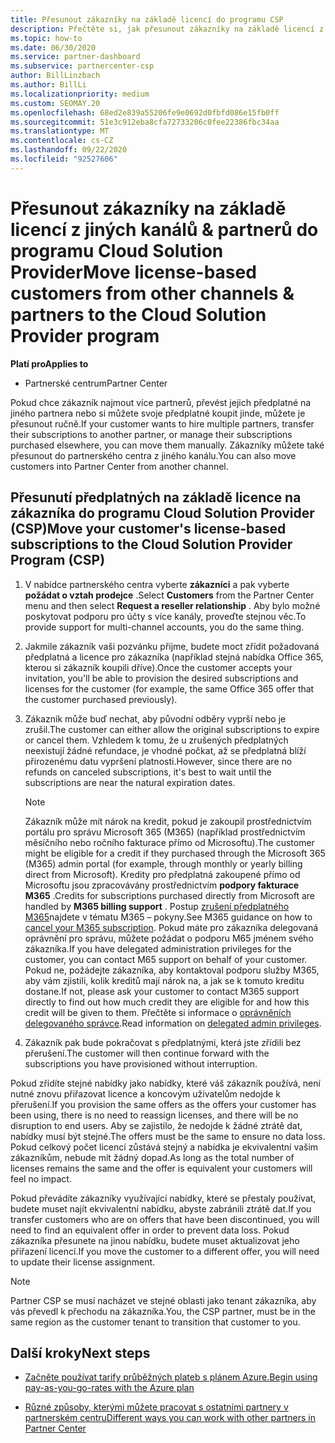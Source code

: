 ```yaml
---
title: Přesunout zákazníky na základě licencí do programu CSP
description: Přečtěte si, jak přesunout zákazníky na základě licencí z jiných kanálů nebo jiného partnera do programu Cloud Solution Provider (CSP) v partnerském centru.
ms.topic: how-to
ms.date: 06/30/2020
ms.service: partner-dashboard
ms.subservice: partnercenter-csp
author: BillLinzbach
ms.author: BillLi
ms.localizationpriority: medium
ms.custom: SEOMAY.20
ms.openlocfilehash: 68ed2e839a55206fe9e0692d0fbfd086e15fb0ff
ms.sourcegitcommit: 51e3c912eba8cfa72733206c0fee22386fbc34aa
ms.translationtype: MT
ms.contentlocale: cs-CZ
ms.lasthandoff: 09/22/2020
ms.locfileid: "92527606"
---
```

# <a name="move-license-based-customers-from-other-channels--partners-to-the-cloud-solution-provider-program"></a><span data-ttu-id="45842-103">Přesunout zákazníky na základě licencí z jiných kanálů & partnerů do programu Cloud Solution Provider</span><span class="sxs-lookup"><span data-stu-id="45842-103">Move license-based customers from other channels & partners to the Cloud Solution Provider program</span></span>

<span data-ttu-id="45842-104">**Platí pro**</span><span class="sxs-lookup"><span data-stu-id="45842-104">**Applies to**</span></span>

- <span data-ttu-id="45842-105">Partnerské centrum</span><span class="sxs-lookup"><span data-stu-id="45842-105">Partner Center</span></span>

<span data-ttu-id="45842-106">Pokud chce zákazník najmout více partnerů, převést jejich předplatné na jiného partnera nebo si můžete svoje předplatné koupit jinde, můžete je přesunout ručně.</span><span class="sxs-lookup"><span data-stu-id="45842-106">If your customer wants to hire multiple partners, transfer their subscriptions to another partner, or manage their subscriptions purchased elsewhere, you can move them manually.</span></span> <span data-ttu-id="45842-107">Zákazníky můžete také přesunout do partnerského centra z jiného kanálu.</span><span class="sxs-lookup"><span data-stu-id="45842-107">You can also move customers into Partner Center from another channel.</span></span>

## <a name="move-your-customers-license-based-subscriptions-to-the-cloud-solution-provider-program-csp"></a><span data-ttu-id="45842-108">Přesunutí předplatných na základě licence na zákazníka do programu Cloud Solution Provider (CSP)</span><span class="sxs-lookup"><span data-stu-id="45842-108">Move your customer's license-based subscriptions to the Cloud Solution Provider Program (CSP)</span></span>

1. <span data-ttu-id="45842-109">V nabídce partnerského centra vyberte **zákazníci** a pak vyberte **požádat o vztah prodejce** .</span><span class="sxs-lookup"><span data-stu-id="45842-109">Select **Customers** from the Partner Center menu and then select **Request a reseller relationship** .</span></span> <span data-ttu-id="45842-110">Aby bylo možné poskytovat podporu pro účty s více kanály, proveďte stejnou věc.</span><span class="sxs-lookup"><span data-stu-id="45842-110">To provide support for multi-channel accounts, you do the same thing.</span></span>

2. <span data-ttu-id="45842-111">Jakmile zákazník vaši pozvánku přijme, budete moct zřídit požadovaná předplatná a licence pro zákazníka (například stejná nabídka Office 365, kterou si zákazník koupili dříve).</span><span class="sxs-lookup"><span data-stu-id="45842-111">Once the customer accepts your invitation, you'll be able to provision the desired subscriptions and licenses for the customer (for example, the same Office 365 offer that the customer purchased previously).</span></span>

3. <span data-ttu-id="45842-112">Zákazník může buď nechat, aby původní odběry vyprší nebo je zrušil.</span><span class="sxs-lookup"><span data-stu-id="45842-112">The customer can either allow the original subscriptions to expire or cancel them.</span></span> <span data-ttu-id="45842-113">Vzhledem k tomu, že u zrušených předplatných neexistují žádné refundace, je vhodné počkat, až se předplatná blíží přirozenému datu vypršení platnosti.</span><span class="sxs-lookup"><span data-stu-id="45842-113">However, since there are no refunds on canceled subscriptions, it's best to wait until the  subscriptions are near the natural expiration dates.</span></span>


   >[!NOTE]
   ><span data-ttu-id="45842-114">Zákazník může mít nárok na kredit, pokud je zakoupil prostřednictvím portálu pro správu Microsoft 365 (M365) (například prostřednictvím měsíčního nebo ročního fakturace přímo od Microsoftu).</span><span class="sxs-lookup"><span data-stu-id="45842-114">The customer might be eligible for a credit if they purchased through the Microsoft 365 (M365) admin portal (for example, through monthly or yearly billing direct from Microsoft).</span></span> <span data-ttu-id="45842-115">Kredity pro předplatná zakoupené přímo od Microsoftu jsou zpracovávány prostřednictvím **podpory fakturace M365** .</span><span class="sxs-lookup"><span data-stu-id="45842-115">Credits for subscriptions purchased directly from Microsoft are handled by **M365 billing support** .</span></span> <span data-ttu-id="45842-116">Postup [zrušení předplatného M365](/microsoft-365/commerce/subscriptions/cancel-your-subscription)najdete v tématu M365 – pokyny.</span><span class="sxs-lookup"><span data-stu-id="45842-116">See M365 guidance on how to [cancel your M365 subscription](/microsoft-365/commerce/subscriptions/cancel-your-subscription).</span></span> <span data-ttu-id="45842-117">Pokud máte pro zákazníka delegovaná oprávnění pro správu, můžete požádat o podporu M65 jménem svého zákazníka.</span><span class="sxs-lookup"><span data-stu-id="45842-117">If you have delegated administration privileges for the customer, you can contact M65 support on behalf of your customer.</span></span> <span data-ttu-id="45842-118">Pokud ne, požádejte zákazníka, aby kontaktoval podporu služby M365, aby vám zjistili, kolik kreditů mají nárok na, a jak se k tomuto kreditu dostane.</span><span class="sxs-lookup"><span data-stu-id="45842-118">If not, please ask your customer to contact M365 support directly to find out how much credit they are eligible for and how this credit will be given to them.</span></span> <span data-ttu-id="45842-119">Přečtěte si informace o [oprávněních delegovaného správce](customers-revoke-admin-privileges.md).</span><span class="sxs-lookup"><span data-stu-id="45842-119">Read information on [delegated admin privileges](customers-revoke-admin-privileges.md).</span></span>


4. <span data-ttu-id="45842-120">Zákazník pak bude pokračovat s předplatnými, která jste zřídili bez přerušení.</span><span class="sxs-lookup"><span data-stu-id="45842-120">The customer will then continue forward with the subscriptions you have provisioned without interruption.</span></span>

<span data-ttu-id="45842-121">Pokud zřídíte stejné nabídky jako nabídky, které váš zákazník používá, není nutné znovu přiřazovat licence a koncovým uživatelům nedojde k přerušení.</span><span class="sxs-lookup"><span data-stu-id="45842-121">If you provision the same offers as the offers your customer has been using, there is no need to reassign licenses, and there will be no disruption to end users.</span></span> <span data-ttu-id="45842-122">Aby se zajistilo, že nedojde k žádné ztrátě dat, nabídky musí být stejné.</span><span class="sxs-lookup"><span data-stu-id="45842-122">The offers must be the same to ensure no data loss.</span></span> <span data-ttu-id="45842-123">Pokud celkový počet licencí zůstává stejný a nabídka je ekvivalentní vašim zákazníkům, nebude mít žádný dopad.</span><span class="sxs-lookup"><span data-stu-id="45842-123">As long as the total number of licenses remains the same and the offer is equivalent your customers will feel no impact.</span></span>

<span data-ttu-id="45842-124">Pokud převádíte zákazníky využívající nabídky, které se přestaly používat, budete muset najít ekvivalentní nabídku, abyste zabránili ztrátě dat.</span><span class="sxs-lookup"><span data-stu-id="45842-124">If you transfer customers who are on offers that have been discontinued, you will need to find an equivalent offer in order to prevent data loss.</span></span> <span data-ttu-id="45842-125">Pokud zákazníka přesunete na jinou nabídku, budete muset aktualizovat jeho přiřazení licencí.</span><span class="sxs-lookup"><span data-stu-id="45842-125">If you move the customer to a different offer, you will need to update their license assignment.</span></span>

>[!NOTE]
> <span data-ttu-id="45842-126">Partner CSP se musí nacházet ve stejné oblasti jako tenant zákazníka, aby vás převedl k přechodu na zákazníka.</span><span class="sxs-lookup"><span data-stu-id="45842-126">You, the CSP partner, must be in the same region as the customer tenant to transition that customer to you.</span></span>

## <a name="next-steps"></a><span data-ttu-id="45842-127">Další kroky</span><span class="sxs-lookup"><span data-stu-id="45842-127">Next steps</span></span>

- [<span data-ttu-id="45842-128">Začněte používat tarify průběžných plateb s plánem Azure.</span><span class="sxs-lookup"><span data-stu-id="45842-128">Begin using pay-as-you-go-rates with the Azure plan</span></span>](azure-plan-get-started.md)
 

- [<span data-ttu-id="45842-129">Různé způsoby, kterými můžete pracovat s ostatními partnery v partnerském centru</span><span class="sxs-lookup"><span data-stu-id="45842-129">Different ways you can work with other partners in Partner Center</span></span>](work-with-other-partners.md)